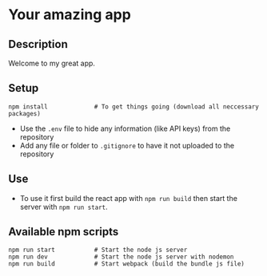 # Your amazing app

## Description
Welcome to my great app.

## Setup
```
npm install             # To get things going (download all neccessary packages)
```
* Use the `.env` file to hide any information (like API keys) from the repository
* Add any file or folder to `.gitignore` to have it not uploaded to the repository

## Use

* To use it first build the react app with `npm run build` then start the server with `npm run start`.

## Available npm scripts

```
npm run start           # Start the node js server
npm run dev             # Start the node js server with nodemon
npm run build           # Start webpack (build the bundle js file)
```